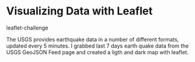 # Visualizing Data with Leaflet
 leaflet-challenge


The USGS provides earthquake data in a number of different formats, updated every 5 minutes. I grabbed last 7 days earth quake data from the USGS GeoJSON Feed page and created a ligth and dark map with leaflet.

